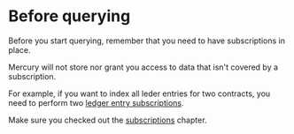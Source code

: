 # Before querying

Before you start querying, remember that you need to have subscriptions in place.

Mercury will not store nor grant you access to data that isn't covered by a subscription.

For example, if you want to index all leder entries for two contracts, you need to perform two [ledger entry subscriptions](./ledger-entries-subscription.md).

Make sure you checked out the [subscriptions](./why-subscriptions.md) chapter.
